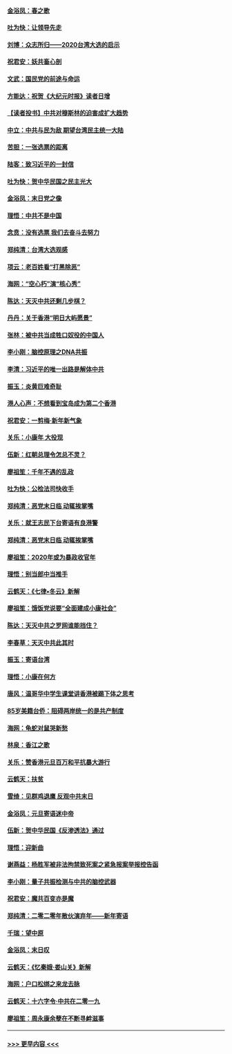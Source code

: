 #### [金浴凤：春之歌](../pages/nsc993/n11797687.md?t=01170022) 
#### [吐为快：让领导先走](../pages/nsc993/n11797512.md?t=01170022) 
#### [刘博：众志所归——2020台湾大选的启示](../pages/nsc993/n11796878.md?t=01170022) 
#### [祝君安：妖共畜心剖](../pages/nsc993/n11794273.md?t=01170022) 
#### [文武：国民党的前途与命运](../pages/nsc993/n11794198.md?t=01170022) 
#### [方能达：祝贺《大纪元时报》读者日增](../pages/nsc993/n11793807.md?t=01170022) 
#### [【读者投书】中共对穆斯林的迫害成扩大趋势](../pages/nsc993/n11791371.md?t=01170022) 
#### [中立：中共与民为敌 期望台湾民主统一大陆](../pages/nsc993/n11790392.md?t=01170022) 
#### [苦胆：一张选票的距离](../pages/nsc993/n11788914.md?t=01170022) 
#### [陆客：致习近平的一封信](../pages/nsc993/n11788867.md?t=01170022) 
#### [吐为快：贺中华民国之民主光大](../pages/nsc993/n11788618.md?t=01170022) 
#### [金浴凤：末日党之像](../pages/nsc993/n11787475.md?t=01170022) 
#### [理悟：中共不是中国](../pages/nsc993/n11787463.md?t=01170022) 
#### [念贲：没有选票  我们去奋斗去努力](../pages/nsc993/n11787398.md?t=01170022) 
#### [郑纯清：台湾大选观感](../pages/nsc993/n11786210.md?t=01170022) 
#### [项云：老百姓看“打黑除恶”](../pages/nsc993/n11785398.md?t=01170022) 
#### [海网：“空心朽”演“核心秀”](../pages/nsc993/n11783874.md?t=01170022) 
#### [陈达：天灭中共还剩几步棋？](../pages/nsc993/n11783719.md?t=01170022) 
#### [丹丹：关于香港“明日大屿愿景”](../pages/nsc993/n11783273.md?t=01170022) 
#### [张林：被中共当成牲口奴役的中国人](../pages/nsc993/n11782397.md?t=01170022) 
#### [李小刚：脑控原理之DNA共振](../pages/nsc993/n11780962.md?t=01170022) 
#### [李清：习近平的唯一出路是解体中共](../pages/nsc993/n11780866.md?t=01170022) 
#### [振玉：炎黄巨难奇耻](../pages/nsc993/n11779632.md?t=01170022) 
#### [港人心声：不想看到宝岛成为第二个香港](../pages/nsc993/n11778817.md?t=01170022) 
#### [祝君安：一剪梅‧新年新气象](../pages/nsc993/n11776340.md?t=01170022) 
#### [关乐：小康年 大役现](../pages/nsc993/n11774213.md?t=01170022) 
#### [伍新：红朝总理令怎总不灵？](../pages/nsc993/n11770813.md?t=01170022) 
#### [廖祖笙：千年不遇的乱政](../pages/nsc993/n11770373.md?t=01170022) 
#### [吐为快：公检法司快收手](../pages/nsc993/n11770359.md?t=01170022) 
#### [郑纯清：恶党末日临 动辄挨掌嘴](../pages/nsc993/n11769912.md?t=01170022) 
#### [关乐：就王志民下台寄语有良港警](../pages/nsc993/n11769903.md?t=01170022) 
#### [郑纯清：恶党末日临 动辄挨掌嘴](../pages/nsc993/n11769356.md?t=01170022) 
#### [廖祖笙：2020年或为暴政收官年](../pages/nsc993/n11768216.md?t=01170022) 
#### [理悟：别当郎中当推手](../pages/nsc993/n11768243.md?t=01170022) 
#### [云鹤天：《七律▪冬云》新解](../pages/nsc993/n11768204.md?t=01170022) 
#### [廖祖笙：饿饭党说要“全面建成小康社会”](../pages/nsc993/n11767482.md?t=01170022) 
#### [陈达：天灭中共之罗网谁能挡住？](../pages/nsc993/n11767465.md?t=01170022) 
#### [李春草：天灭中共此其时](../pages/nsc993/n11767452.md?t=01170022) 
#### [振玉：寄语台湾](../pages/nsc993/n11767432.md?t=01170022) 
#### [理悟：小康在何方](../pages/nsc993/n11767394.md?t=01170022) 
#### [唐风：温哥华中学生课堂讲香港被踢下体之思考](../pages/nsc993/n11766848.md?t=01170022) 
#### [85岁美籍台侨：阻碍两岸统一的是共产制度](../pages/nsc993/n11765043.md?t=01170022) 
#### [海网：龟蛇对鼠哭新愁](../pages/nsc993/n11764895.md?t=01170022) 
#### [林泉：香江之歌](../pages/nsc993/n11764415.md?t=01170022) 
#### [关乐：赞香港元旦百万和平抗暴大游行](../pages/nsc993/n11764382.md?t=01170022) 
#### [云鹤天：扶贫](../pages/nsc993/n11764245.md?t=01170022) 
#### [雪绮：见群鸡退鹰  反观中共末日](../pages/nsc993/n11762112.md?t=01170022) 
#### [金浴凤：元旦寄语迷中帝](../pages/nsc993/n11761788.md?t=01170022) 
#### [伍新：贺中华民国《反渗透法》通过](../pages/nsc993/n11761994.md?t=01170022) 
#### [理悟：迎新曲](../pages/nsc993/n11761152.md?t=01170022) 
#### [谢燕益：杨胜军被非法拘禁致死案之紧急报案举报控告函](../pages/nsc993/n11756134.md?t=01170022) 
#### [李小刚：量子共振检测与中共的脑控武器](../pages/nsc993/n11754518.md?t=01170022) 
#### [祝君安：魔共百变亦是魔](../pages/nsc993/n11754469.md?t=01170022) 
#### [郑纯清：二零二零年散伙演弃年——新年寄语](../pages/nsc993/n11754195.md?t=01170022) 
#### [千瑞：望中原](../pages/nsc993/n11754159.md?t=01170022) 
#### [金浴凤：末日叹](../pages/nsc993/n11752359.md?t=01170022) 
#### [云鹤天：《忆秦娥‧娄山关》新解](../pages/nsc993/n11752348.md?t=01170022) 
#### [海网：户口松绑之来龙去脉](../pages/nsc993/n11752328.md?t=01170022) 
#### [云鹤天：十六字令‧中共在二零一九](../pages/nsc993/n11752305.md?t=01170022) 
#### [廖祖笙：周永康余孽在不断寻衅滋事](../pages/nsc993/n11751013.md?t=01170022) 

----
#### [ >>> 更早内容 <<< ](../indexes/nsc993-earlier.md)

